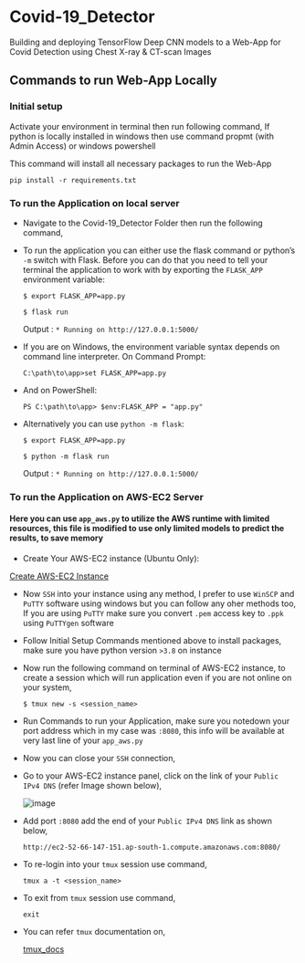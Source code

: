 # Covid-19_Detector
Building and deploying TensorFlow Deep CNN models to a Web-App for Covid Detection using Chest X-ray &amp; CT-scan Images

## Commands to run Web-App Locally

### Initial setup

Activate your environment in terminal then run following command, If python is locally installed in windows then use command propmt (with Admin Access) or windows powershell 

This command will install all necessary packages to run the Web-App

```pip install -r requirements.txt```

### To run the Application on local server

* Navigate to the Covid-19_Detector Folder then run the following command,

* To run the application you can either use the flask command or python’s ```-m``` switch with Flask. Before you can do that you need to tell your terminal the application to work with by exporting the ```FLASK_APP``` environment variable:

  ```$ export FLASK_APP=app.py```

  ```$ flask run```

  Output : ```* Running on http://127.0.0.1:5000/```
 
* If you are on Windows, the environment variable syntax depends on command line interpreter. On Command Prompt:

  ```C:\path\to\app>set FLASK_APP=app.py```

* And on PowerShell:

  ```PS C:\path\to\app> $env:FLASK_APP = "app.py"```

* Alternatively you can use ```python -m flask```:

  ```$ export FLASK_APP=app.py```

  ```$ python -m flask run```

  Output : ```* Running on http://127.0.0.1:5000/```
 
 ### To run the Application on AWS-EC2 Server
 
 #### Here you can use ```app_aws.py``` to utilize the AWS runtime with limited resources, this file is modified to use only limited models to predict the results, to save memory
 
 * Create Your AWS-EC2 instance (Ubuntu Only):
 
  <a href="https://docs.aws.amazon.com/efs/latest/ug/gs-step-one-create-ec2-resources.html" target="_blank">Create AWS-EC2 Instance</a>
 
 * Now ```SSH``` into your instance using any method, I prefer to use ```WinSCP``` and ```PuTTY``` software using windows but you can follow any oher methods too, If you are using ```PuTTY``` make sure you convert ```.pem``` access key to ```.ppk``` using ```PuTTYgen``` software
 
 * Follow Initial Setup Commands mentioned above to install packages, make sure you have python version ```>3.8``` on instance
 
 * Now run the following command on terminal of AWS-EC2 instance, to create a session which will run application even if you are not online on your system,
 
    ```$ tmux new -s <session_name>```
 
 * Run Commands to run your Application, make sure you notedown your port address which in my case was ```:8080```, this info will be available at very last line of your ```app_aws.py```
 
 * Now you can close your ```SSH``` connection,
 
 * Go to your AWS-EC2 instance panel, click on the link of your ```Public IPv4 DNS``` (refer Image shown below),
 
   ![image](https://user-images.githubusercontent.com/55990500/150626923-cf9372a1-cb73-42a3-8825-d66481321eb3.png)
 
 * Add port ```:8080``` add the end of your ```Public IPv4 DNS``` link as shown below,
 
    ```http://ec2-52-66-147-151.ap-south-1.compute.amazonaws.com:8080/```
 
 * To re-login into your ```tmux``` session use command,
 
    ```tmux a -t <session_name>```
 
 * To exit from ```tmux``` session use command,
 
    ```exit```
 
 * You can refer ```tmux``` documentation on,
 
   <a href="https://tmuxguide.readthedocs.io/en/latest/tmux/tmux.html" target="_blank">tmux_docs</a>

 

